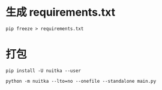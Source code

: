 
# 生成 requirements.txt

```
pip freeze > requirements.txt
```

# 打包

```
pip install -U nuitka --user
```

```
python -m nuitka --lto=no --onefile --standalone main.py
```
